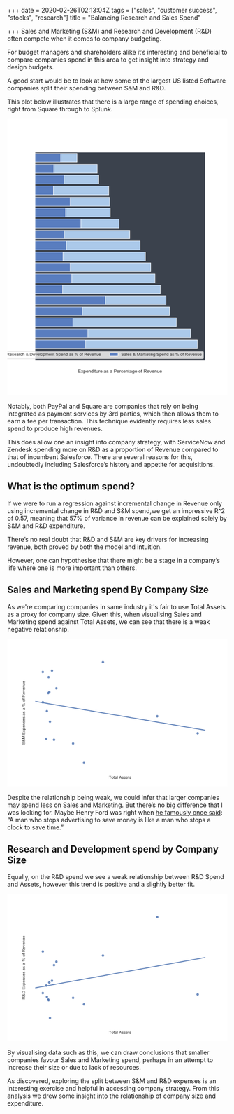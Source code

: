+++
date = 2020-02-26T02:13:04Z
tags = ["sales", "customer success", "stocks", "research"]
title = "Balancing Research and Sales Spend"

+++
Sales and Marketing (S&M) and Research and Development (R&D) often compete when it comes to company budgeting.

For budget managers and shareholders alike it’s interesting and beneficial to compare companies spend in this area to get insight into strategy and design budgets.

A good start would be to look at how some of the largest US listed Software companies split their spending between S&M and R&D.

This plot below illustrates that there is a large range of spending choices, right from Square through to Splunk.

![](/static/graphs/Top_Companies.png)

Notably, both PayPal and Square are companies that rely on being integrated as payment services by 3rd parties, which then allows them to earn a fee per transaction. This technique evidently requires less sales spend to produce high revenues.

This does allow one an insight into company strategy, with ServiceNow and Zendesk spending more on R&D as a proportion of Revenue compared to that of incumbent Salesforce. There are several reasons for this, undoubtedly including Salesforce’s history and appetite for acquisitions.

## **What is the optimum spend?**

If we were to run a regression against incremental change in Revenue only using incremental change in R&D and S&M spend,we get an impressive R^2 of 0.57, meaning that 57% of variance in revenue can be explained solely by S&M and R&D expenditure.

There’s no real doubt that R&D and S&M are key drivers for increasing revenue, both proved by both the model and intuition.

However, one can hypothesise that there might be a stage in a company’s life where one is more important than others.

## **Sales and Marketing spend By Company Size**

As we're comparing companies in same industry it's fair to use Total Assets as a proxy for company size. Given this, when visualising Sales and Marketing spend against Total Assets, we can see that there is a weak negative relationship.

![](/static/graphs/sm_expense.png)

Despite the relationship being weak, we could infer that larger companies may spend less on Sales and Marketing. But there’s no big difference that I was looking for. Maybe Henry Ford was right when [he famously once said](https://www.briansorce.com/10-marketing-quotes-henry-ford/): “A man who stops advertising to save money is like a man who stops a clock to save time.”

## **Research and Development spend by Company Size**

Equally, on the R&D spend we see a weak relationship between R&D Spend and Assets, however this trend is positive and a slightly better fit.

![](/static/graphs/rd_figure.png)

By visualising data such as this, we can draw conclusions that smaller companies favour Sales and Marketing spend, perhaps in an attempt to increase their size or due to lack of resources.

As discovered, exploring the split between S&M and R&D expenses is an interesting exercise and helpful in accessing company strategy. From this analysis we drew some insight into the relationship of company size and expenditure.